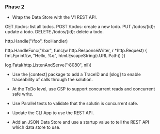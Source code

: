 ### Phase 2

* Wrap the Data Store with the V1 REST API.

GET /todos: list all todos.
POST /todos: create a new todo.
PUT /todos/{id}: update a todo.
DELETE /todos/{id}: delete a todo.

http.Handle("/foo", fooHandler)

http.HandleFunc("/bar", func(w http.ResponseWriter, r *http.Request) {
	fmt.Fprintf(w, "Hello, %q", html.EscapeString(r.URL.Path))
})

log.Fatal(http.ListenAndServe(":8080", nil))




* Use the [context] package to add a TraceID and [slog] to enable traceability of calls through the solution.


* At the ToDo level, use CSP to support concurrent reads and concurrent safe write.



* Use Parallel tests to validate that the solutin is concurrent safe.


* Update the CLI App to use the REST API.


* Add an JSON Data Store and use a startup value to tell the REST API which data store to use.
